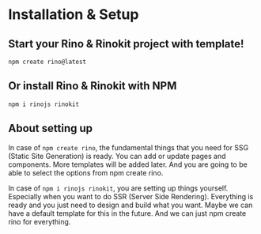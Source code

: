 # Installation & Setup

## Start your Rino & Rinokit project with template!

```
npm create rino@latest
```

## Or install Rino & Rinokit with NPM

```
npm i rinojs rinokit
```

## About setting up

In case of `npm create rino`, the fundamental things that you need for SSG (Static Site Generation) is ready. You can add or update pages and components. More templates will be added later. And you are going to be able to select the options from npm create rino.

In case of `npm i rinojs rinokit`, you are setting up things yourself. Especially when you want to do SSR (Server Side Rendering). Everything is ready and you just need to design and build what you want. Maybe we can have a default template for this in the future. And we can just npm create rino for everything.

